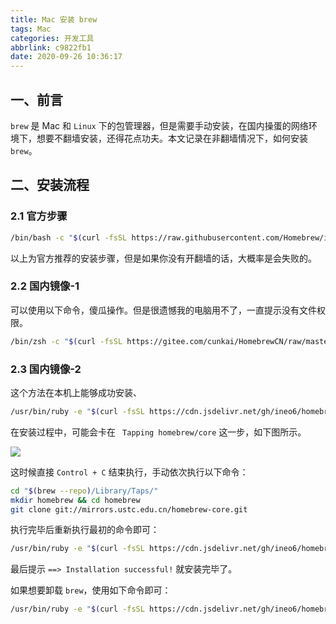 ```yaml
---
title: Mac 安装 brew
tags: Mac
categories: 开发工具
abbrlink: c9822fb1
date: 2020-09-26 10:36:17
---
```


## 一、前言

`brew` 是 Mac 和 `Linux` 下的包管理器，但是需要手动安装，在国内操蛋的网络环境下，想要不翻墙安装，还得花点功夫。本文记录在非翻墙情况下，如何安装 `brew`。

## 二、安装流程

### 2.1 官方步骤

```bash
/bin/bash -c "$(curl -fsSL https://raw.githubusercontent.com/Homebrew/install/master/install.sh)"
```

以上为官方推荐的安装步骤，但是如果你没有开翻墙的话，大概率是会失败的。

### 2.2 国内镜像-1

可以使用以下命令，傻瓜操作。但是很遗憾我的电脑用不了，一直提示没有文件权限。

```bash
/bin/zsh -c "$(curl -fsSL https://gitee.com/cunkai/HomebrewCN/raw/master/Homebrew.sh)"
```

### 2.3 国内镜像-2

这个方法在本机上能够成功安装、

```bash
/usr/bin/ruby -e "$(curl -fsSL https://cdn.jsdelivr.net/gh/ineo6/homebrew-install/install)"
```

在安装过程中，可能会卡在 ` Tapping homebrew/core` 这一步，如下图所示。

![](https://cdn.jsdelivr.net/gh/jitwxs/cdn/blog/posts/202009/20200926103138.png)

这时候直接 `Control + C` 结束执行，手动依次执行以下命令：

```bash
cd "$(brew --repo)/Library/Taps/"
mkdir homebrew && cd homebrew
git clone git://mirrors.ustc.edu.cn/homebrew-core.git
```

执行完毕后重新执行最初的命令即可：

```bash
/usr/bin/ruby -e "$(curl -fsSL https://cdn.jsdelivr.net/gh/ineo6/homebrew-install/install)"
```

最后提示 `==> Installation successful!` 就安装完毕了。

如果想要卸载 `brew`，使用如下命令即可：

```bash
/usr/bin/ruby -e "$(curl -fsSL https://cdn.jsdelivr.net/gh/ineo6/homebrew-install/uninstall)"
```
